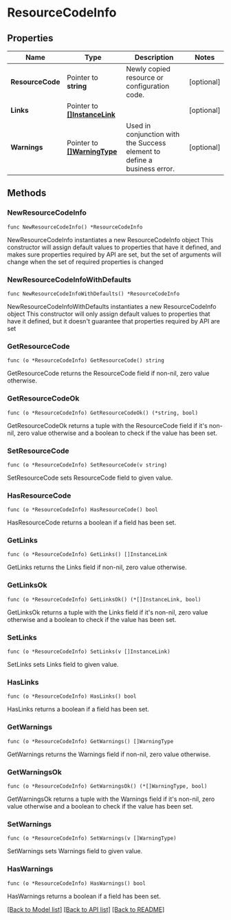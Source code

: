 # ResourceCodeInfo

## Properties

Name | Type | Description | Notes
------------ | ------------- | ------------- | -------------
**ResourceCode** | Pointer to **string** | Newly copied resource or configuration code. | [optional] 
**Links** | Pointer to [**[]InstanceLink**](InstanceLink.md) |  | [optional] 
**Warnings** | Pointer to [**[]WarningType**](WarningType.md) | Used in conjunction with the Success element to define a business error. | [optional] 

## Methods

### NewResourceCodeInfo

`func NewResourceCodeInfo() *ResourceCodeInfo`

NewResourceCodeInfo instantiates a new ResourceCodeInfo object
This constructor will assign default values to properties that have it defined,
and makes sure properties required by API are set, but the set of arguments
will change when the set of required properties is changed

### NewResourceCodeInfoWithDefaults

`func NewResourceCodeInfoWithDefaults() *ResourceCodeInfo`

NewResourceCodeInfoWithDefaults instantiates a new ResourceCodeInfo object
This constructor will only assign default values to properties that have it defined,
but it doesn't guarantee that properties required by API are set

### GetResourceCode

`func (o *ResourceCodeInfo) GetResourceCode() string`

GetResourceCode returns the ResourceCode field if non-nil, zero value otherwise.

### GetResourceCodeOk

`func (o *ResourceCodeInfo) GetResourceCodeOk() (*string, bool)`

GetResourceCodeOk returns a tuple with the ResourceCode field if it's non-nil, zero value otherwise
and a boolean to check if the value has been set.

### SetResourceCode

`func (o *ResourceCodeInfo) SetResourceCode(v string)`

SetResourceCode sets ResourceCode field to given value.

### HasResourceCode

`func (o *ResourceCodeInfo) HasResourceCode() bool`

HasResourceCode returns a boolean if a field has been set.

### GetLinks

`func (o *ResourceCodeInfo) GetLinks() []InstanceLink`

GetLinks returns the Links field if non-nil, zero value otherwise.

### GetLinksOk

`func (o *ResourceCodeInfo) GetLinksOk() (*[]InstanceLink, bool)`

GetLinksOk returns a tuple with the Links field if it's non-nil, zero value otherwise
and a boolean to check if the value has been set.

### SetLinks

`func (o *ResourceCodeInfo) SetLinks(v []InstanceLink)`

SetLinks sets Links field to given value.

### HasLinks

`func (o *ResourceCodeInfo) HasLinks() bool`

HasLinks returns a boolean if a field has been set.

### GetWarnings

`func (o *ResourceCodeInfo) GetWarnings() []WarningType`

GetWarnings returns the Warnings field if non-nil, zero value otherwise.

### GetWarningsOk

`func (o *ResourceCodeInfo) GetWarningsOk() (*[]WarningType, bool)`

GetWarningsOk returns a tuple with the Warnings field if it's non-nil, zero value otherwise
and a boolean to check if the value has been set.

### SetWarnings

`func (o *ResourceCodeInfo) SetWarnings(v []WarningType)`

SetWarnings sets Warnings field to given value.

### HasWarnings

`func (o *ResourceCodeInfo) HasWarnings() bool`

HasWarnings returns a boolean if a field has been set.


[[Back to Model list]](../README.md#documentation-for-models) [[Back to API list]](../README.md#documentation-for-api-endpoints) [[Back to README]](../README.md)


